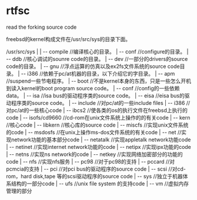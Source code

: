 # rtfsc
read the forking source code


freebsd的kernel构成文件在/usr/src/sys的目录下面。

/usr/src/sys
  |
  | --   compile     //编译核心的目录。
  | --   conf        //configure的目录。
  | --   ddb         //核心调试的sounre code的目录。
  | --   dev         //一部分的drivers的source code的目录。
  | --   gnu         //浮点运算的仿真以及ex2fs文件系统的source code目录。
  | --   i386        //依赖于pc/at机器的目录，以下介绍它的字目录。
           | --  apm     //suspend一些节电程序。
           | --  boot    //不是kernel本身的东西，只是一些怎么开机到读入kernel的boot program source code。
           | --  conf    //config的一些依赖data。
           | --  isa     //isa bus的驱动程序类的source code。
           | --  eisa    //eisa bus的驱动程序类的source code。
           | --  include //对pc/at的一些include files
           | --  i386    //对pc/at的一些核心code
           | --  ibcs2   //使各类的os的执行文件在freebsd上执行的code
  | --   isofs/cd9660    //cd-rom在unix文件系统上操作的的有关code
  | --   kern     //核心code
  | --   libkern  //核心库的source code
  | --   miscfs   //实现unix文件系统的code
  | --   msdosfs  //在unix上操作ms-dos文件系统的有关code
  | --   net      //实现network功能的基本部分code
  | --   netatalk //实现appletalk network功能code
  | --   netinet  //实现internet network功能的code
  | --   netipx   //实现ipx功能的code
  | --   netns    //实现ns network的code
  | --   netkey   //实现网络加密部分的功能的code
  | --   nfs      //实现nfs服务
  | --   pc98     //对于pc98的支持
  | --   pccard   //对pcmcia的支持
  | --   pci      //对pci bus的驱动程序的source code
  | --   scsi     //对cd-rom，hard disk,tape 等的scsi驱动程序的source code
  | --   sys      //独立于机器体系结构的一部分code
  | --   ufs      //unix file system 的支持code
  | --   vm       //虚拟内存管理的部分
